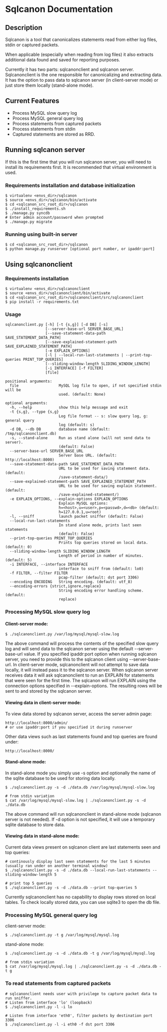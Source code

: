 Sqlcanon Documentation
======================


Description
-----------

Sqlcanon is a tool that canonicalizes statements read from either log files, stdin or captured packets.

When applicable (especially when reading from log files) it also extracts additional data found and saved for reporting purposes.

Currently it has two parts: sqlcanonclient and sqlcanon server.  Sqlcanonclient is the one responsible for canonicalizing and extracting data. It has the option to pass data to sqlcanon server (in client-server mode) or just store them locally (stand-alone mode).


Current Features
----------------

* Process MySQL slow query log
* Process MySQL general query log
* Process statements from captured packets
* Process statements from stdin
* Captured statements are stored as RRD.


Running sqlcanon server
-----------------------

If this is the first time that you will run sqlcanon server, you will need to install its requirements first.
It is recommended that virtual environment is used.

### Requirements installation and database initialization
```
$ virtualenv <envs_dir>/sqlcanon
$ source <envs_dir>/sqlcanon/bin/activate
$ cd <sqlcanon_src_root_dir>/sqlcanon
$ ./install_requirements.sh
$ ./manage.py syncdb
# Enter admin account/password when prompted
$ ./manage.py migrate
```

### Running using built-in server
```
$ cd <sqlcanon_src_root_dir>/sqlcanon
$ python manage.py runserver [optional port number, or ipaddr:port]
```

Using sqlcanonclient
--------------------

### Requirements installation
```
$ virtualenv <envs_dir>/sqlcanonclient
$ source <envs_dir>/sqlcanonclient/bin/activate
$ cd <sqlcanon_src_root_dir>/sqlcanonclient/src/sqlcanonclient
$ pip install -r requirements.txt
```

### Usage
```
sqlcanonclient.py [-h] [-t {s,g}] [-d DB] [-s]
                  [--server-base-url SERVER_BASE_URL]
                  [--save-statement-data-path SAVE_STATEMENT_DATA_PATH]
                  [--save-explained-statement-path SAVE_EXPLAINED_STATEMENT_PATH]
                  [-e EXPLAIN_OPTIONS]
                  [-l | --local-run-last-statements | --print-top-queries PRINT_TOP_QUERIES]
                  [--sliding-window-length SLIDING_WINDOW_LENGTH]
                  [-i INTERFACE] [-f FILTER]
                  [file]

positional arguments:
  file                  MySQL log file to open, if not specified stdin will be
                        used. (default: None)

optional arguments:
  -h, --help            show this help message and exit
  -t {s,g}, --type {s,g}
                        Log file format -- s: slow query log, g: general query
                        log (default: s)
  -d DB, --db DB        database name (default: /tmp/sqlcanonclient.db)
  -s, --stand-alone     Run as stand alone (will not send data to server).
                        (default: False)
  --server-base-url SERVER_BASE_URL
                        Server base URL. (default: http://localhost:8000)
  --save-statement-data-path SAVE_STATEMENT_DATA_PATH
                        URL to be used for saving statement data. (default:
                        /save-statement-data/)
  --save-explained-statement-path SAVE_EXPLAINED_STATEMENT_PATH
                        URL to be used for saving explain statement. (default:
                        /save-explained-statement/)
  -e EXPLAIN_OPTIONS, --explain-options EXPLAIN_OPTIONS
                        Explain MySQL options:
                        h=<host>,u=<user>,p=<passwd>,d=<db> (default:
                        h=127.0.0.1,u=root)
  -l, --sniff           launch packet sniffer (default: False)
  --local-run-last-statements
                        In stand alone mode, prints last seen statements
                        (default: False)
  --print-top-queries PRINT_TOP_QUERIES
                        Prints top queries stored on local data. (default: 0)
  --sliding-window-length SLIDING_WINDOW_LENGTH
                        Length of period in number of minutes. (default: 5)
  -i INTERFACE, --interface INTERFACE
                        interface to sniff from (default: lo0)
  -f FILTER, --filter FILTER
                        pcap-filter (default: dst port 3306)
  --encoding ENCODING   String encoding. (default: utf_8)
  --encoding-errors {strict,ignore,replace}
                        String encoding error handling scheme. (default:
                        replace)

```

### Processing MySQL slow query log


#### Client-server mode:

```
$ ./sqlcanonclient.py /var/log/mysql/mysql-slow.log
```

The above command will process the contents of the specified slow query log and will send data to the sqlcanon server using the default --server-base-url value. If you specified ipaddr:port option when running sqlcanon server, you need to provide this to the sqlcanon client using --server-base-url.
In client-server mode, sqlcanonclient will not attempt to save data locally, it will instead pass it to the sqlcanon server.  When sqlcanon server receives data it will ask sqlcanonclient to run an EXPLAIN for statements that were seen for the first time.  The sqlcanon will run EXPLAIN using the connection options specified in --explain-options. The resulting rows will be sent to and stored by the sqlcanon server.

#### Viewing data in client-server mode:

To view data stored by sqlcanon server, access the server admin page:
```
http://localhost:8000/admin/
# or use ipaddr:port if you specified it during runserver
```

Other data views such as last statements found and top queries are found under:
```
http://localhost:8000/
```

#### Stand-alone mode:
In stand-alone mode you simply use -s option and optionally the name of the sqlite database to be used for storing data locally.

```
$ ./sqlcanonclient.py -s -d ./data.db /var/log/mysql/mysql-slow.log

# from stdin variation
$ cat /var/log/mysql/mysql-slow.log | ./sqlcanonclient.py -s -d ./data.db
```

The above command will run sqlcanonclient in stand-alone mode (sqlcanon server is not needed).  If -d option is not specified, it will use a temporary sqlite database to store data.

#### Viewing data in stand-alone mode:

Current data views present on sqlcanon client are last statements seen and top queries:
```
# continously display last seen statements for the last 5 minutes (usually ran under on another terminal window)
$ ./sqlcanonclient.py -s -d ./data.db --local-run-last-statements --sliding-window-length 5

# print top 5 queries
$ ./sqlcanonclient.py -s -d ./data.db --print top-queries 5
```

Currently sqlcanonclient has no capability to display rows stored on local tables.
To check locally stored data, you can use sqlite3 to open the db file.


### Processing MySQL general query log

client-server mode:
```
$ ./sqlcanonclient.py -t g /var/log/mysql/mysql.log
```

stand-alone mode:
```
$ ./sqlcanonclient.py -s -d ./data.db -t g /var/log/mysql/mysql.log

# from stdin variation
$ cat /var/log/mysql/mysql.log | ./sqlcanonclient.py -s -d ./data.db -t g
```

### To read statements from captured packets

```
# sqlcanonclient needs user with privilege to capture packet data to run sniffer.
# Listen from interface 'lo' (loopback)
$ ./sqlcanonclient.py -l -i lo

# Listen from interface 'eth0', filter packets by destination port 3306
$ ./sqlcanonclient.py -l -i eth0 -f dst port 3306
```


